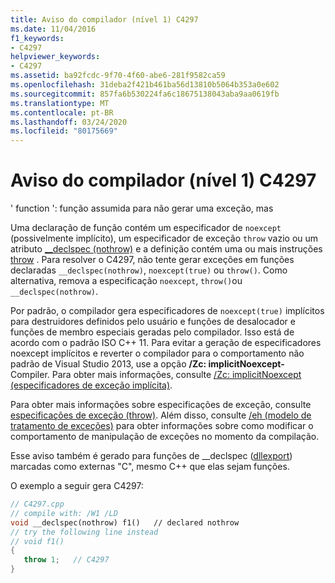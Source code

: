 ```yaml
---
title: Aviso do compilador (nível 1) C4297
ms.date: 11/04/2016
f1_keywords:
- C4297
helpviewer_keywords:
- C4297
ms.assetid: ba92fcdc-9f70-4f60-abe6-281f9582ca59
ms.openlocfilehash: 31deba2f421b461ba56d13810b5064b353a0e602
ms.sourcegitcommit: 857fa6b530224fa6c18675138043aba9aa0619fb
ms.translationtype: MT
ms.contentlocale: pt-BR
ms.lasthandoff: 03/24/2020
ms.locfileid: "80175669"
---
```

# <a name="compiler-warning-level-1-c4297"></a>Aviso do compilador (nível 1) C4297

' function ': função assumida para não gerar uma exceção, mas

Uma declaração de função contém um especificador de `noexcept` (possivelmente implícito), um especificador de exceção `throw` vazio ou um atributo [__declspec (nothrow)](../../cpp/nothrow-cpp.md) e a definição contém uma ou mais instruções [throw](../../cpp/try-throw-and-catch-statements-cpp.md) . Para resolver o C4297, não tente gerar exceções em funções declaradas `__declspec(nothrow)`, `noexcept(true)` ou `throw()`. Como alternativa, remova a especificação `noexcept`, `throw()`ou `__declspec(nothrow)`.

Por padrão, o compilador gera especificadores de `noexcept(true)` implícitos para destruidores definidos pelo usuário e funções de desalocador e funções de membro especiais geradas pelo compilador. Isso está de acordo com o padrão ISO C++ 11. Para evitar a geração de especificadores noexcept implícitos e reverter o compilador para o comportamento não padrão de Visual Studio 2013, use a opção **/Zc: implicitNoexcept-** Compiler. Para obter mais informações, consulte [/Zc: implicitNoexcept (especificadores de exceção implícita)](../../build/reference/zc-implicitnoexcept-implicit-exception-specifiers.md).

Para obter mais informações sobre especificações de exceção, consulte [especificações de exceção (throw)](../../cpp/exception-specifications-throw-cpp.md). Além disso, consulte [/eh (modelo de tratamento de exceções)](../../build/reference/eh-exception-handling-model.md) para obter informações sobre como modificar o comportamento de manipulação de exceções no momento da compilação.

Esse aviso também é gerado para funções de __declspec ([dllexport](../../cpp/dllexport-dllimport.md)) marcadas como externas "C", mesmo C++ que elas sejam funções.

O exemplo a seguir gera C4297:

```cpp
// C4297.cpp
// compile with: /W1 /LD
void __declspec(nothrow) f1()   // declared nothrow
// try the following line instead
// void f1()
{
   throw 1;   // C4297
}
```
